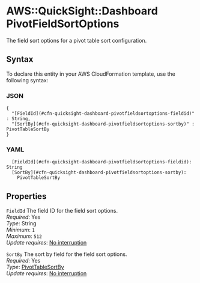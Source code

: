 # AWS::QuickSight::Dashboard PivotFieldSortOptions<a name="aws-properties-quicksight-dashboard-pivotfieldsortoptions"></a>

The field sort options for a pivot table sort configuration\.

## Syntax<a name="aws-properties-quicksight-dashboard-pivotfieldsortoptions-syntax"></a>

To declare this entity in your AWS CloudFormation template, use the following syntax:

### JSON<a name="aws-properties-quicksight-dashboard-pivotfieldsortoptions-syntax.json"></a>

```
{
  "[FieldId](#cfn-quicksight-dashboard-pivotfieldsortoptions-fieldid)" : String,
  "[SortBy](#cfn-quicksight-dashboard-pivotfieldsortoptions-sortby)" : PivotTableSortBy
}
```

### YAML<a name="aws-properties-quicksight-dashboard-pivotfieldsortoptions-syntax.yaml"></a>

```
  [FieldId](#cfn-quicksight-dashboard-pivotfieldsortoptions-fieldid): String
  [SortBy](#cfn-quicksight-dashboard-pivotfieldsortoptions-sortby): 
    PivotTableSortBy
```

## Properties<a name="aws-properties-quicksight-dashboard-pivotfieldsortoptions-properties"></a>

`FieldId`  <a name="cfn-quicksight-dashboard-pivotfieldsortoptions-fieldid"></a>
The field ID for the field sort options\.  
*Required*: Yes  
*Type*: String  
*Minimum*: `1`  
*Maximum*: `512`  
*Update requires*: [No interruption](https://docs.aws.amazon.com/AWSCloudFormation/latest/UserGuide/using-cfn-updating-stacks-update-behaviors.html#update-no-interrupt)

`SortBy`  <a name="cfn-quicksight-dashboard-pivotfieldsortoptions-sortby"></a>
The sort by field for the field sort options\.  
*Required*: Yes  
*Type*: [PivotTableSortBy](aws-properties-quicksight-dashboard-pivottablesortby.md)  
*Update requires*: [No interruption](https://docs.aws.amazon.com/AWSCloudFormation/latest/UserGuide/using-cfn-updating-stacks-update-behaviors.html#update-no-interrupt)